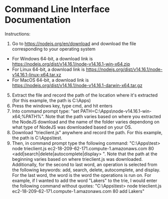 # Command Line Interface Documentation
Instructions:
1. Go to https://nodejs.org/en/download and download the file corresponding to your operating system
  * For Windows 64-bit, a download link is https://nodejs.org/dist/v14.16.1/node-v14.16.1-win-x64.zip
  * For Linux 64-bit, a download link is https://nodejs.org/dist/v14.16.1/node-v14.16.1-linux-x64.tar.xz
  * For MacOS 64-bit, a download link is https://nodejs.org/dist/v14.16.1/node-v14.16.1-darwin-x64.tar.gz
5. Extract the file and record the path of the location where it's extracted (for this example, the path is C:\Apps)
6. Press the windows key, type cmd, and hit enters
7. Into command prompt type: "set PATH=C:\Apps\node-v14.16.1-win-x64;%PATH%". Note that the path varies based on where you extracted the NodeJS download and the name of the folder varies dependong on what type of NodeJS was downloaded based on your OS. 
8. Download "trieclient.js" anywhere and record the path. For this example, the path is C:\Apps\test.
9. Then, in command prompt type the following command: "C:\Apps\test> node trieclient.js ec2-18-209-62-171.compute-1.amazonaws.com 80 <add|search|delete|autocomplete|display> <Word>". Note that the path at the beginning varies based on where trieclient.js was downloaded. Additionally, for the second to last word, an operation is selected from the following keywords: add, search, delete, autocomplete, and display. For the last word, the word is the word the operations is run on. For example, if I wanted to add the word "Lakers" to the trie, I would enter the following command without quotes:
"C:\Apps\test> node trieclient.js ec2-18-209-62-171.compute-1.amazonaws.com 80 add Lakers"
